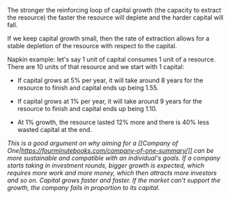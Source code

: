 The stronger the reinforcing loop of capital growth (the capacity to extract the resource) the faster the resource will deplete and the harder capital will fall.

If we keep capital growth small, then the rate of extraction allows for a stable depletion of the resource with respect to the capital.

Napkin example: let's say 1 unit of capital consumes 1 unit of a resource. There are 10 units of that resource and we start with 1 capital:

* If capital grows at 5% per year, it will take around 8 years for the resource to finish and capital ends up being 1.55. 

* If capital grows at 1% per year, it will take around 9 years for the resource to finish and capital ends up being 1.10.

* At 1% growth, the resource lasted 12% more and there is 40% less wasted capital at the end.

_This is a good argument on why aiming for a [[Company of One|https://fourminutebooks.com/company-of-one-summary/]] can be more sustainable and compatible with an individual's goals. If a company starts taking in investment rounds, bigger growth is expected, which requires more work and more money, which then attracts more investors and so on. Capital grows faster and faster. If the market can't support the growth, the company fails in proportion to its capital._

